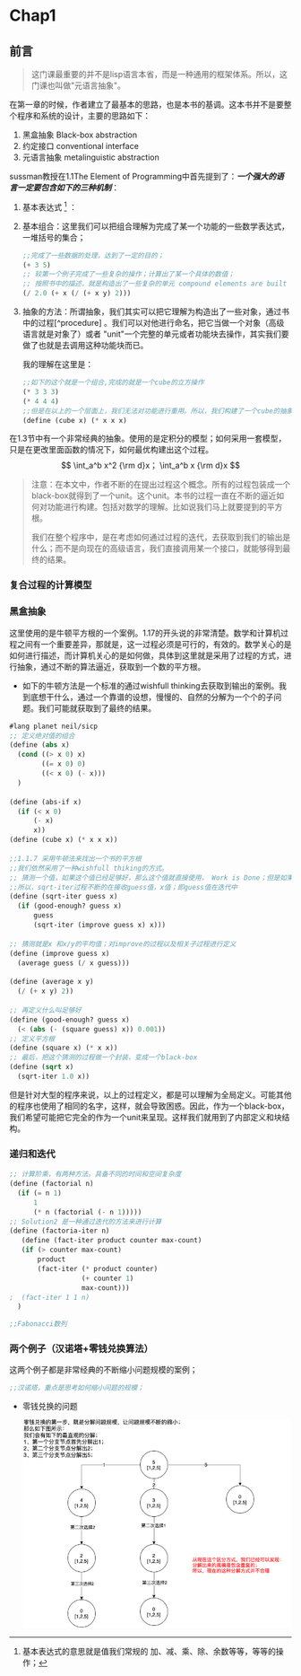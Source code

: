 # Chap1

##  前言

> 这门课最重要的并不是lisp语言本省，而是一种通用的框架体系。所以，这门课也叫做"元语言抽象"。

在第一章的时候，作者建立了最基本的思路，也是本书的基调。这本书并不是要整个程序和系统的设计，主要的思路如下：

1. 黑盒抽象	  Black-box abstraction
2. 约定接口      conventional interface
3. 元语言抽象  metalinguistic abstraction

  sussman教授在1.1The Element of Programming中首先提到了：***一个强大的语言一定要包含如下的三种机制***：

1. 基本表达式 [^ ①] ：

   [^①]:基本表达式的意思就是值我们常规的 加、减、乘、除、余数等等，等等的操作；

2. 基本组合：这里我们可以把组合理解为完成了某一个功能的一些数学表达式，一堆括号的集合；

   ```lisp
   ;;完成了一些数据的处理，达到了一定的目的；
   (+ 3 5)
   ;; 较第一个例子完成了一些复杂的操作；计算出了某一个具体的数值；
   ;; 按照书中的描述，就是构造出了一些复杂的单元 compound elements are built fro simpler ones.
   (/ 2.0 (+ x (/ (+ x y) 2)))
   ```

3. 抽象的方法：所谓抽象，我们其实可以把它理解为构造出了一些对象，通过书中的过程[^procedure] 。我们可以对他进行命名，把它当做一个对象（高级语言就是对象了）或者  "unit"一个完整的单元或者功能块去操作，其实我们要做了也就是去调用这种功能块而已。

   我的理解在这里是：

   ```lisp
   ;;如下的这个就是一个组合,完成的就是一个cube的立方操作
   (* 3 3 3)
   (* 4 4 4)
   ;;但是在以上的一个层面上，我们无法对功能进行重用。所以，我们构建了一个cube的抽象
   (define (cube x) (* x x x)
   ```



​     在1.3节中有一个非常经典的抽象。使用的是定积分的模型；如何采用一套模型，只是在更改里面函数的情况下，如何最优构建出这个过程。
$$
\int_a^b x^2 {\rm d}x； \int_a^b x {\rm d}x
$$

> 注意：在本文中，作者不断的在提出过程这个概念。所有的过程包装成一个black-box就得到了一个unit。这个unit。本书的过程一直在不断的逼近如何对功能进行构建。包括对数学的理解。比如说我们马上就要提到的平方根。
>
> 我们在整个程序中，是在考虑如何通过过程的迭代，去获取到我们的输出是什么；而不是向现在的高级语言，我们直接调用某一个接口，就能够得到最终的结果。

### 复合过程的计算模型



### 黑盒抽象

这里使用的是牛顿平方根的一个案例。1.17的开头说的非常清楚。数学和计算机过程之间有一个重要差异，那就是，这一过程必须是可行的，有效的。数学关心的是如何进行描述，而计算机关心的是如何做，具体到这里就是采用了过程的方式，进行抽象，通过不断的算法逼近，获取到一个数的平方根。

* 如下的牛顿方法是一个标准的通过wishfull thinking去获取到输出的案例。我到底想干什么，通过一个靠谱的设想，慢慢的、自然的分解为一个个的子问题。我们可能就获取到了最终的结果。

```lisp
#lang planet neil/sicp
;; 定义绝对值的组合
(define (abs x)
  (cond ((> x 0) x)
        ((= x 0) 0)
        ((< x 0) (- x)))
  )

(define (abs-if x)
  (if (< x 0)
      (- x)
      x))
(define (cube x) (* x x x))

;;1.1.7 采用牛顿法来找出一个书的平方根
;;我们依然采用了一种wishfull thiking的方式。
;; 猜测一个值，如果这个值已经足够好，那么这个值就直接使用， Work is Done；但是如果这个值不够精确，就不断的improve；
;;所以，sqrt-iter过程不断的在接收guess值，x值；即guess值在迭代中
(define (sqrt-iter guess x)
  (if (good-enough? guess x)   
      guess
      (sqrt-iter (improve guess x) x)))

;; 猜测就是x 和x/y的平均值；对improve的过程以及相关子过程进行定义
(define (improve guess x)
  (average guess (/ x guess)))

(define (average x y)
  (/ (+ x y) 2))

;; 再定义什么叫足够好
(define (good-enough? guess x)
  (< (abs (- (square guess) x)) 0.001))
;; 定义平方根
(define (square x) (* x x))
;; 最后，把这个猜测的过程做一个封装，变成一个black-box
(define (sqrt x)
  (sqrt-iter 1.0 x))
```

但是针对大型的程序来说，以上的过程定义，都是可以理解为全局定义。可能其他的程序也使用了相同的名字，这样，就会导致困惑。因此，作为一个black-box，我们希望可能把它完全的作为一个unit来呈现。这样我们就用到了内部定义和块结构。

### 递归和迭代

```lisp
;; 计算阶乘，有两种方法。具备不同的时间和空间复杂度
(define (factorial n)
  (if (= n 1)
      1
      (* n (factorial (- n 1)))))
;; Solution2 是一种通过迭代的方法来进行计算
(define (factoria-iter n)
   (define (fact-iter product counter max-count)
   (if (> counter max-count)
       product
       (fact-iter (* product counter)
                  (+ counter 1)
                  max-count)))
;  (fact-iter 1 1 n)
  )
```



```lisp
;;Fabonacci数列

```

### 两个例子（汉诺塔+零钱兑换算法）
 这两个例子都是非常经典的不断缩小问题规模的案例；
 ```lisp
 ;;汉诺塔，重点是思考如何缩小问题的规模；
 
 ```

+ 零钱兑换的问题

  ![image](https://github.com/leopoldhome/Pic/blob/main/coin_change.png)

  

  

